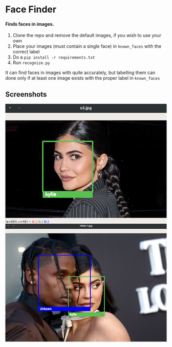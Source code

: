 # Face Finder

#### Finds faces in images.

1. Clone the repo and remove the default images, if you wish to use your own
2. Place your images (must contain a single face) in ```known_faces``` with the correct label
3. Do a ```pip install -r requirements.txt``` 
4. Run ```recognize.py```

It can find faces in images with quite accurately, but labelling them can done only if at least one image exists
with the proper label in ```known_faces```

## Screenshots

![](screenshots/single_person.png)
</br>
![](screenshots/multiple_people.png)
